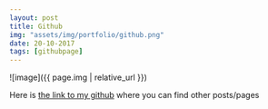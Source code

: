 ```yaml
---
layout: post
title: Github
img: "assets/img/portfolio/github.png"
date: 20-10-2017
tags: [githubpage]
---
```


![image]({{ page.img | relative_url }})

Here is [the link to my github](https://github.com/tranktle) where you can find other posts/pages

